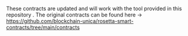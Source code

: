 These contracts are updated and will work with the tool provided in this repository . The original contracts can be found here -> https://github.com/blockchain-unica/rosetta-smart-contracts/tree/main/contracts  
